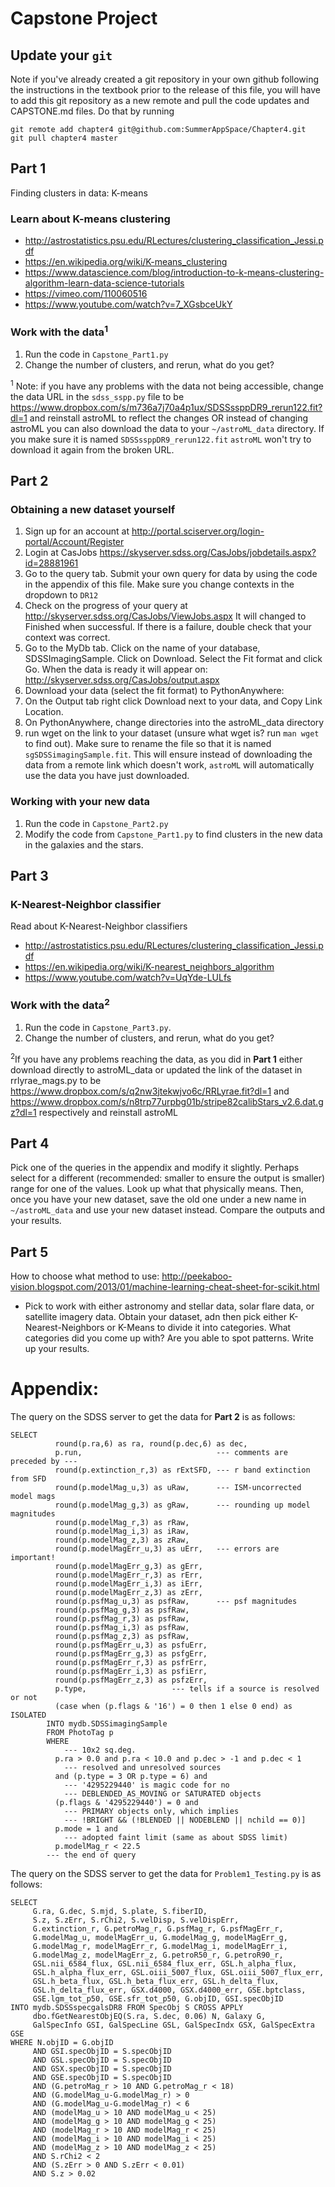 # Capstone Project
## Update your `git`
Note if you've already created a git repository in your own github following the instructions in the textbook prior to the release of this file, you will have to add this git repository as a new remote and pull the code updates and CAPSTONE.md files. Do that by running
```
git remote add chapter4 git@github.com:SummerAppSpace/Chapter4.git
git pull chapter4 master
```
## Part 1
Finding clusters in data: K-means
### Learn about K-means clustering
* http://astrostatistics.psu.edu/RLectures/clustering_classification_Jessi.pdf
* https://en.wikipedia.org/wiki/K-means_clustering
* https://www.datascience.com/blog/introduction-to-k-means-clustering-algorithm-learn-data-science-tutorials
* https://vimeo.com/110060516
* https://www.youtube.com/watch?v=7_XGsbceUkY
### Work with the data<sup>1</sup>
1. Run the code in `Capstone_Part1.py`
1. Change the number of clusters, and rerun, what do you get?

<sup>1</sup> Note: if you have any problems with the data not being accessible, change the data URL in the `sdss_sspp.py` file to be https://www.dropbox.com/s/m736a7j70a4p1ux/SDSSssppDR9_rerun122.fit?dl=1 and reinstall astroML to reflect the changes OR instead of changing astroML you can also download the data to your `~/astroML_data` directory. If you make sure it is named `SDSSssppDR9_rerun122.fit` `astroML` won't try to download it again from the broken URL.

## Part 2
### Obtaining a new dataset yourself
1. Sign up for an account at http://portal.sciserver.org/login-portal/Account/Register
1. Login at CasJobs https://skyserver.sdss.org/CasJobs/jobdetails.aspx?id=28881961
1. Go to the query tab. Submit your own query for data by using the code in the appendix of this file. Make sure you change contexts in the dropdown to `DR12`
1. Check on the progress of your query at http://skyserver.sdss.org/CasJobs/ViewJobs.aspx It will changed to Finished when successful. If there is a failure, double check that your context was correct.
1. Go to the MyDb tab. Click on the name of your database, SDSSImagingSample. Click on Download. Select the Fit format and click Go. When the data is ready it will appear on: http://skyserver.sdss.org/CasJobs/output.aspx
1. Download your data (select the fit format) to PythonAnywhere: 
 1. On the Output tab right click Download next to your data, and Copy Link Location.
 1. On PythonAnywhere, change directories into the astroML_data directory
 1. run wget on the link to your dataset (unsure what wget is? run `man wget` to find out). Make sure to rename the file so that it is named `sgSDSSimagingSample.fit`. This will ensure instead of downloading the data from a remote link which doesn't work, `astroML` will automatically use the data you have just downloaded.
### Working with your new data
1. Run the code in `Capstone_Part2.py`
1. Modify the code from `Capstone_Part1.py` to find clusters in the new data in the galaxies and the stars.
## Part 3
### K-Nearest-Neighbor classifier
Read about K-Nearest-Neighbor classifiers
* http://astrostatistics.psu.edu/RLectures/clustering_classification_Jessi.pdf
* https://en.wikipedia.org/wiki/K-nearest_neighbors_algorithm
* https://www.youtube.com/watch?v=UqYde-LULfs
### Work with the data<sup>2</sup>
1. Run the code in `Capstone_Part3.py`.
1. Change the number of clusters, and rerun, what do you get?

<sup>2</sup>If you have any problems reaching the data, as you did in **Part 1** either download directly to astroML_data or updated the link of the dataset in rrlyrae_mags.py to be https://www.dropbox.com/s/q2nw3jtekwjvo6c/RRLyrae.fit?dl=1 and https://www.dropbox.com/s/n8trp77urpbg01b/stripe82calibStars_v2.6.dat.gz?dl=1 respectively and reinstall astroML
## Part 4
Pick one of the queries in the appendix and modify it slightly. Perhaps select for a different (recommended: smaller to ensure the output is smaller) range for one of the values. Look up what that physically means. Then, once you have your new dataset, save the old one under a new name in `~/astroML_data` and use your new dataset instead. Compare the outputs and your results. 
## Part 5
How to choose what method to use: http://peekaboo-vision.blogspot.com/2013/01/machine-learning-cheat-sheet-for-scikit.html
* Pick to work with either astronomy and stellar data, solar flare data, or satellite imagery data. Obtain your dataset, adn then pick either K-Nearest-Neighbors or K-Means to divide it into categories. What categories did you come up with? Are you able to spot patterns. Write up your results. 


# Appendix:
The query on the SDSS server to get the data for **Part 2** is as follows:
```
SELECT
          round(p.ra,6) as ra, round(p.dec,6) as dec,
          p.run,                              --- comments are preceded by ---
          round(p.extinction_r,3) as rExtSFD, --- r band extinction from SFD
          round(p.modelMag_u,3) as uRaw,      --- ISM-uncorrected model mags
          round(p.modelMag_g,3) as gRaw,      --- rounding up model magnitudes
          round(p.modelMag_r,3) as rRaw,
          round(p.modelMag_i,3) as iRaw,
          round(p.modelMag_z,3) as zRaw,
          round(p.modelMagErr_u,3) as uErr,   --- errors are important!
          round(p.modelMagErr_g,3) as gErr,
          round(p.modelMagErr_r,3) as rErr,
          round(p.modelMagErr_i,3) as iErr,
          round(p.modelMagErr_z,3) as zErr,
          round(p.psfMag_u,3) as psfRaw,      --- psf magnitudes
          round(p.psfMag_g,3) as psfRaw,
          round(p.psfMag_r,3) as psfRaw,
          round(p.psfMag_i,3) as psfRaw,
          round(p.psfMag_z,3) as psfRaw,
          round(p.psfMagErr_u,3) as psfuErr,
          round(p.psfMagErr_g,3) as psfgErr,
          round(p.psfMagErr_r,3) as psfrErr,
          round(p.psfMagErr_i,3) as psfiErr,
          round(p.psfMagErr_z,3) as psfzErr,
          p.type,                   --- tells if a source is resolved or not
          (case when (p.flags & '16') = 0 then 1 else 0 end) as ISOLATED
        INTO mydb.SDSSimagingSample
        FROM PhotoTag p
        WHERE
            --- 10x2 sq.deg.
          p.ra > 0.0 and p.ra < 10.0 and p.dec > -1 and p.dec < 1
            --- resolved and unresolved sources
          and (p.type = 3 OR p.type = 6) and
            --- '4295229440' is magic code for no
            --- DEBLENDED_AS_MOVING or SATURATED objects
          (p.flags & '4295229440') = 0 and
            --- PRIMARY objects only, which implies
            --- !BRIGHT && (!BLENDED || NODEBLEND || nchild == 0)]
          p.mode = 1 and
            --- adopted faint limit (same as about SDSS limit)
          p.modelMag_r < 22.5
        --- the end of query
```
The query on the SDSS server to get the data for `Problem1_Testing.py` is as follows:
```
SELECT                                                                                                                                                                                                                                                                          
     G.ra, G.dec, S.mjd, S.plate, S.fiberID,                                                                                                                                                                                                                                  
     S.z, S.zErr, S.rChi2, S.velDisp, S.velDispErr,                                                                                                                                                                                                                
     G.extinction_r, G.petroMag_r, G.psfMag_r, G.psfMagErr_r,                                                                                                                                                                                                                      
     G.modelMag_u, modelMagErr_u, G.modelMag_g, modelMagErr_g,                                                                                                                                                                                                                     
     G.modelMag_r, modelMagErr_r, G.modelMag_i, modelMagErr_i,                                                                                                                                                                                                                     
     G.modelMag_z, modelMagErr_z, G.petroR50_r, G.petroR90_r,                                                                                                                                                                   
     GSL.nii_6584_flux, GSL.nii_6584_flux_err, GSL.h_alpha_flux,                                                                                                                                                                                                                   
     GSL.h_alpha_flux_err, GSL.oiii_5007_flux, GSL.oiii_5007_flux_err,                                                                                                                                                                                                             
     GSL.h_beta_flux, GSL.h_beta_flux_err, GSL.h_delta_flux,                                                                                                                                                                                                                       
     GSL.h_delta_flux_err, GSX.d4000, GSX.d4000_err, GSE.bptclass,                                                                                                                                                                                                                 
     GSE.lgm_tot_p50, GSE.sfr_tot_p50, G.objID, GSI.specObjID                                                                                                                                                                                                                      
INTO mydb.SDSSspecgalsDR8 FROM SpecObj S CROSS APPLY                                                                                                                                                                                                                            
     dbo.fGetNearestObjEQ(S.ra, S.dec, 0.06) N, Galaxy G,                                                                                                                                                                                                                          
     GalSpecInfo GSI, GalSpecLine GSL, GalSpecIndx GSX, GalSpecExtra GSE                                                                                                                                                                                                           
WHERE N.objID = G.objID                                                                                                                                                                                                                                                         
     AND GSI.specObjID = S.specObjID                                                                                                                                                                                                                                               
     AND GSL.specObjID = S.specObjID                                                                                                                                                                                                                                               
     AND GSX.specObjID = S.specObjID                                                                                                                                                                                                                                               
     AND GSE.specObjID = S.specObjID                                                                                                                                                                                                   
     AND (G.petroMag_r > 10 AND G.petroMag_r < 18)                                                                                                                                                                                                                                 
     AND (G.modelMag_u-G.modelMag_r) > 0                                                                                                                                                                                                                                           
     AND (G.modelMag_u-G.modelMag_r) < 6                                                                                                                                                                                                                                           
     AND (modelMag_u > 10 AND modelMag_u < 25)                                                                                                                                                                                                                                     
     AND (modelMag_g > 10 AND modelMag_g < 25)                                                                                                                                                                                                                                     
     AND (modelMag_r > 10 AND modelMag_r < 25)                                                                                                                                                                                                                                     
     AND (modelMag_i > 10 AND modelMag_i < 25)                                                                                                                                                                                                                                     
     AND (modelMag_z > 10 AND modelMag_z < 25)                                                                                                                                                                                                                                     
     AND S.rChi2 < 2                                                                                                                                                                                                                                                               
     AND (S.zErr > 0 AND S.zErr < 0.01)                                                                                                                                                                                                                                            
     AND S.z > 0.02
```
